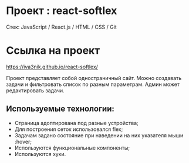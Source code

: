 # Проект : react-softlex

Cтек: JavaScript / React.js / HTML / CSS / Git

# Ссылка на проект

https://iva3nik.github.io/react-softlex/

Проект представляет собой одностраничный сайт. Можно создавать задачи и фильтровать список по разным параметрам. Админ может редактировать задачи.

## **Используемые технологии:**

- Страница адоптирована под разные устройства;
- Для построения сеток использовался flex;
- Задачам задано состояние при наведении на них указателя мыши :hover;
- Используются функциональные компоненты;
- Используются хуки.

